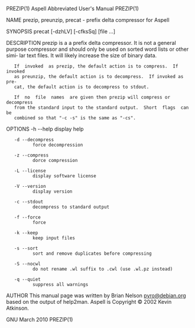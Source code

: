 PREZIP(1)              Aspell Abbreviated User's Manual             PREZIP(1)

NAME
       prezip, preunzip, precat -  prefix delta compressor for Aspell

SYNOPSIS
       precat [-dzhLV] [-cfksSq] [file ...]

DESCRIPTION
       prezip  is  a  a prefix delta compressor.  It is not a general purpose
       compressor and should only be used on sorted word lists or other simi‐
       lar text files.  It will likely increase the size of binary data.

       If  invoked  as prezip, the default action is to compress.  If invoked
       as preunzip, the default action is to decompress.  If invoked as  pre‐
       cat, the default action is to decompress to stdout.

       If  no  file  names  are given then prezip will compress or decompress
       from the standard input to the standard output.  Short  flags  can  be
       combined so that "-c -s" is the same as "-cs".

OPTIONS
       -h --help
              display help

       -d --decompress
              force decompression

       -z --compress
              dorce compression

       -L --license
              display software license

       -V --version
              display version

       -c --stdout
              decompress to standard output

       -f --force
              force

       -k --keep
              keep input files

       -s --sort
              sort and remove duplicates before compressing

       -S --nocwl
              do not rename .wl suffix to .cwl (use .wl.pz instead)

       -q --quiet
              suppress all warnings

AUTHOR
       This  manual  page was written by Brian Nelson <pyro@debian.org> based
       on the output of help2man.  Aspell is Copyright © 2002 Kevin Atkinson.

GNU                               March 2010                        PREZIP(1)
